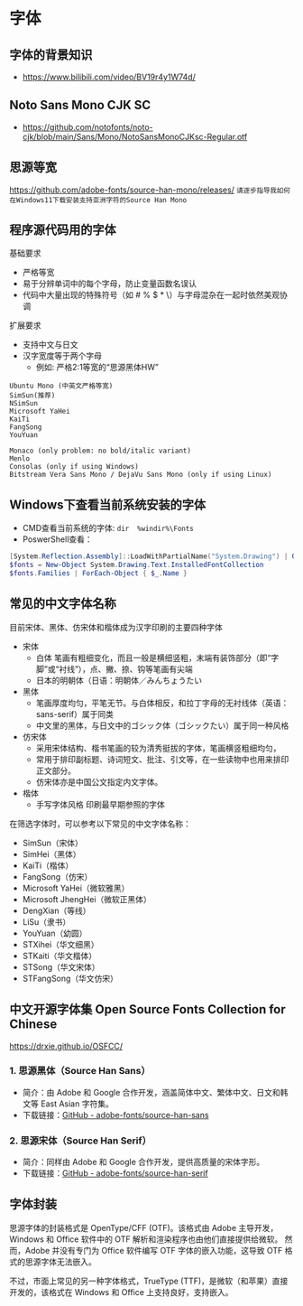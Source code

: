 #  字体

## 字体的背景知识

- https://www.bilibili.com/video/BV19r4y1W74d/

## Noto Sans Mono CJK SC
- https://github.com/notofonts/noto-cjk/blob/main/Sans/Mono/NotoSansMonoCJKsc-Regular.otf

## 思源等宽

https://github.com/adobe-fonts/source-han-mono/releases/
`请逐步指导我如何在Windows11下载安装支持亚洲字符的Source Han Mono`

## 程序源代码用的字体
基础要求
- 严格等宽
- 易于分辨单词中的每个字母，防止变量函数名误认
- 代码中大量出现的特殊符号（如 # % $ * \）与字母混杂在一起时依然美观协调

扩展要求
- 支持中文与日文
- 汉字宽度等于两个字母
  - 例如: 严格2:1等宽的“思源黑体HW”

```
Ubuntu Mono (中英文严格等宽)
SimSun(推荐)
NSimSun
Microsoft YaHei
KaiTi
FangSong
YouYuan

Monaco (only problem: no bold/italic variant)
Menlo
Consolas (only if using Windows)
Bitstream Vera Sans Mono / DejaVu Sans Mono (only if using Linux)
```
## Windows下查看当前系统安装的字体
- CMD查看当前系统的字体: `dir  %windir%\Fonts`
- PoswerShell查看：
```PowerShell
[System.Reflection.Assembly]::LoadWithPartialName("System.Drawing") | Out-Null
$fonts = New-Object System.Drawing.Text.InstalledFontCollection
$fonts.Families | ForEach-Object { $_.Name }
```

## 常见的中文字体名称

目前宋体、黑体、仿宋体和楷体成为汉字印刷的主要四种字体
- 宋体
  - 白体 笔画有粗细变化，而且一般是横细竖粗，末端有装饰部分（即“字脚”或“衬线”），点、撇、捺、钩等笔画有尖端
  - 日本的明朝体（日语：明朝体／みんちょうたい
- 黑体
  - 笔画厚度均匀，平笔无节。与白体相反，和拉丁字母的无衬线体（英语：sans-serif）属于同类
  - 中文里的黑体，与日文中的ゴシック体（ゴシックたい）属于同一种风格
- 仿宋体
  - 采用宋体结构、楷书笔画的较为清秀挺拔的字体，笔画横竖粗细均匀，
  - 常用于排印副标题、诗词短文、批注、引文等，在一些读物中也用来排印正文部分。
  - 仿宋体亦是中国公文指定内文字体。
- 楷体
  - 手写字体风格 印刷最早期参照的字体

在筛选字体时，可以参考以下常见的中文字体名称：

- SimSun（宋体）
- SimHei（黑体）
- KaiTi（楷体）
- FangSong（仿宋）
- Microsoft YaHei（微软雅黑）
- Microsoft JhengHei（微软正黑体）
- DengXian（等线）
- LiSu（隶书）
- YouYuan（幼圆）
- STXihei（华文细黑）
- STKaiti（华文楷体）
- STSong（华文宋体）
- STFangSong（华文仿宋）

## 中文开源字体集 Open Source Fonts Collection for Chinese

https://drxie.github.io/OSFCC/

### 1. 思源黑体（Source Han Sans）

- 简介：由 Adobe 和 Google 合作开发，涵盖简体中文、繁体中文、日文和韩文等 East Asian 字符集。
- 下载链接：[GitHub - adobe-fonts/source-han-sans](https://github.com/adobe-fonts/source-han-sans)

### 2. 思源宋体（Source Han Serif）

- 简介：同样由 Adobe 和 Google 合作开发，提供高质量的宋体字形。
- 下载链接：[GitHub - adobe-fonts/source-han-serif](https://github.com/adobe-fonts/source-han-serif)

## 字体封装

思源字体的封装格式是 OpenType/CFF (OTF)。该格式由 Adobe 主导开发，Windows 和 Office 软件中的 OTF 解析和渲染程序也由他们直接提供给微软。
然而，Adobe 并没有专门为 Office 软件编写 OTF 字体的嵌入功能，这导致 OTF 格式的思源字体无法嵌入。

不过，市面上常见的另一种字体格式，TrueType (TTF)，是微软（和苹果）直接开发的，该格式在 Windows 和 Office 上支持良好，支持嵌入。

